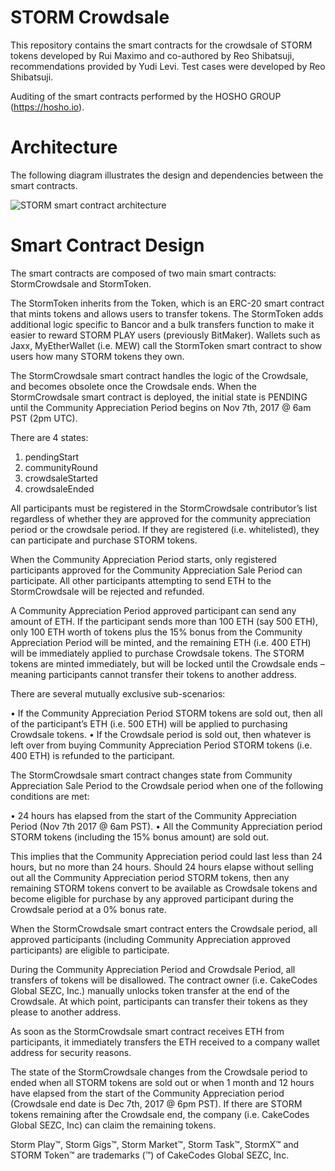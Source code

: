 # STORM Crowdsale
This repository contains the smart contracts for the crowdsale of STORM tokens developed by Rui Maximo and co-authored by Reo Shibatsuji, recommendations provided by Yudi Levi. Test cases were developed by Reo Shibatsuji. 

Auditing of the smart contracts performed by the HOSHO GROUP (https://hosho.io).

# Architecture
The following diagram illustrates the design and dependencies between the smart contracts. 

![STORM smart contract architecture](https://github.com/StormX-Inc/crowdsale/blob/Gold/images/architecture.png)

# Smart Contract Design

The smart contracts are composed of two main smart contracts: StormCrowdsale and StormToken. 

The StormToken inherits from the Token, which is an ERC-20 smart contract that mints tokens and allows users to transfer tokens. The StormToken adds additional logic specific to Bancor and a bulk transfers function to make it easier to reward STORM PLAY users (previously BitMaker). Wallets such as Jaxx, MyEtherWallet (i.e. MEW) call the StormToken smart contract to show users how many STORM tokens they own.

The StormCrowdsale smart contract handles the logic of the Crowdsale, and becomes obsolete once the Crowdsale ends. When the StormCrowdsale smart contract is deployed, the initial state is PENDING until the Community Appreciation Period begins on Nov 7th, 2017 @ 6am PST (2pm UTC). 

There are 4 states:
1.  pendingStart
2.  communityRound
3.  crowdsaleStarted
4.  crowdsaleEnded

All participants must be registered in the StormCrowdsale contributor’s list regardless of whether they are approved for the community appreciation period or the crowdsale period. If they are registered (i.e. whitelisted), they can participate and purchase STORM tokens.

When the Community Appreciation Period starts, only registered participants approved for the Community Appreciation Sale Period can participate. All other participants attempting to send ETH to the StormCrowdsale will be rejected and refunded. 

A Community Appreciation Period approved participant can send any amount of ETH. If the participant sends more than 100 ETH (say 500 ETH), only 100 ETH worth of tokens plus the 15% bonus from the Community Appreciation Period will be minted, and the remaining ETH (i.e. 400 ETH) will be immediately applied to purchase Crowdsale tokens. The STORM tokens are minted immediately, but will be locked until the Crowdsale ends – meaning participants cannot transfer their tokens to another address. 

There are several mutually exclusive sub-scenarios:

•   If the Community Appreciation Period STORM tokens are sold out, then all of the participant’s ETH (i.e. 500 ETH) will be applied to purchasing Crowdsale tokens. 
•   If the Crowdsale period is sold out, then whatever is left over from buying Community Appreciation Period STORM tokens (i.e. 400 ETH) is refunded to the participant.

The StormCrowdsale smart contract changes state from Community Appreciation Sale Period to the Crowdsale period when one of the following conditions are met:

•   24 hours has elapsed from the start of the Community Appreciation Period (Nov 7th 2017 @ 6am PST).
•   All the Community Appreciation period STORM tokens (including the 15% bonus amount) are sold out.

This implies that the Community Appreciation period could last less than 24 hours, but no more than 24 hours. Should 24 hours elapse without selling out all the Community Appreciation period STORM tokens, then any remaining STORM tokens convert to be available as Crowdsale tokens and become eligible for purchase by any approved participant during the Crowdsale period at a 0% bonus rate.

When the StormCrowdsale smart contract enters the Crowdsale period, all approved participants (including Community Appreciation approved participants) are eligible to participate. 

During the Community Appreciation Period and Crowdsale Period, all transfers of tokens will be disallowed. The contract owner (i.e. CakeCodes Global SEZC, Inc.) manually unlocks token transfer at the end of the Crowdsale. At which point, participants can transfer their tokens as they please to another address.

As soon as the StormCrowdsale smart contract receives ETH from participants, it immediately transfers the ETH received to a company wallet address for security reasons.

The state of the StormCrowdsale changes from the Crowdsale period to ended when all STORM tokens are sold out or when 1 month and 12 hours have elapsed from the start of the Community Appreciation period (Crowdsale end date is Dec 7th, 2017 @ 6pm PST). If there are STORM tokens remaining after the Crowdsale end, the company (i.e. CakeCodes Global SEZC, Inc) can claim the remaining tokens.





Storm Play™, Storm Gigs™, Storm Market™, Storm Task™, StormX™ and STORM Token™ are trademarks (™) of CakeCodes Global SEZC, Inc.
